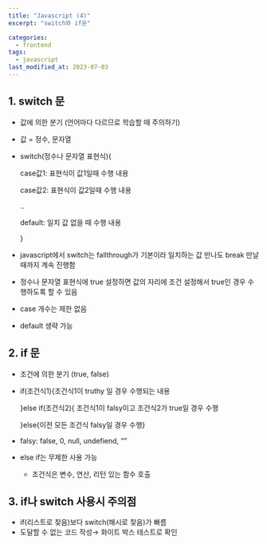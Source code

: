```yaml
---
title: "Javascript (4)"
excerpt: "switch와 if문"

categories:
  - frontend
tags:
  - javascript
last_modified_at: 2023-07-03
--- 
```


## 1. switch 문 ##
- 값에 의한 분기 (언어마다 다르므로 학습할 때 주의하기)
- 값 = 정수, 문자열
- switch(정수나 문자열 표현식){
    
    case값1: 표현식이 값1일때 수행 내용
    
    case값2: 표현식이 값2일때 수행 내용
    
    ..
    
    default: 일치 값 없을 때 수행 내용
    
    }
    
- javascript에서 switch는 fallthrough가 기본이라 일치하는 값 만나도 break 만날 때까지 계속 진행함
- 정수나 문자열 표현식에 true 설정하면 값의 자리에 조건 설정해서 true인 경우 수행하도록 할 수 있음
- case 개수는 제한 없음
- default 생략 가능
    
## 2. if 문 ##
- 조건에 의한 분기 (true, false)
- if(조건식1){조건식1이 truthy 일 경우 수행되는 내용
    
    }else if(조건식2){ 조건식1이 falsy이고 조건식2가 true일 경우 수행
    
    }else{이전 모든 조건식 falsy일 경우 수행}
    
- falsy: false, 0, null, undefiend, “”
- else if는 무제한 사용 가능
    - 조건식은 변수, 연산, 리턴 있는 함수 호출
## 3. if나 switch 사용시 주의점 ##
- if(리스트로 찾음)보다 switch(해시로 찾음)가 빠름
- 도달할 수 없는 코드 작성→ 화이트 박스 테스트로 확인
